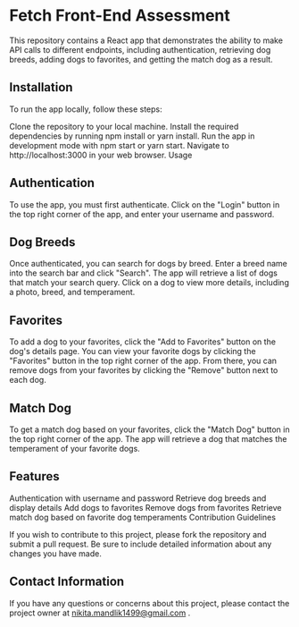 # Fetch Front-End Assessment

This repository contains a React app that demonstrates the ability to make API calls to different endpoints, including authentication, retrieving dog breeds, adding dogs to favorites, and getting the match dog as a result.

## Installation

To run the app locally, follow these steps:

Clone the repository to your local machine.
Install the required dependencies by running npm install or yarn install.
Run the app in development mode with npm start or yarn start.
Navigate to http://localhost:3000 in your web browser.
Usage

## Authentication
To use the app, you must first authenticate. Click on the "Login" button in the top right corner of the app, and enter your username and password.

## Dog Breeds
Once authenticated, you can search for dogs by breed. Enter a breed name into the search bar and click "Search". The app will retrieve a list of dogs that match your search query. Click on a dog to view more details, including a photo, breed, and temperament.

## Favorites
To add a dog to your favorites, click the "Add to Favorites" button on the dog's details page. You can view your favorite dogs by clicking the "Favorites" button in the top right corner of the app. From there, you can remove dogs from your favorites by clicking the "Remove" button next to each dog.

## Match Dog
To get a match dog based on your favorites, click the "Match Dog" button in the top right corner of the app. The app will retrieve a dog that matches the temperament of your favorite dogs.

## Features

Authentication with username and password
Retrieve dog breeds and display details
Add dogs to favorites
Remove dogs from favorites
Retrieve match dog based on favorite dog temperaments
Contribution Guidelines

If you wish to contribute to this project, please fork the repository and submit a pull request. Be sure to include detailed information about any changes you have made.


## Contact Information

If you have any questions or concerns about this project, please contact the project owner at nikita.mandlik1499@gmail.com .
